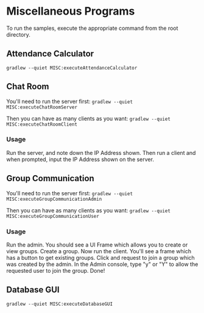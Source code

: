 # Miscellaneous Programs
To run the samples, execute the appropriate command from the root directory.

## Attendance Calculator
`gradlew --quiet MISC:executeAttendanceCalculator`

## Chat Room
You'll need to run the server first:
`gradlew --quiet MISC:executeChatRoomServer`

Then you can have as many clients as you want:
`gradlew --quiet MISC:executeChatRoomClient`

### Usage
Run the server, and note down the IP Address shown.
Then run a client and when prompted, input the IP Address shown on the server.

## Group Communication
You'll need to run the server first:
`gradlew --quiet MISC:executeGroupCommunicationAdmin`

Then you can have as many clients as you want:
`gradlew --quiet MISC:executeGroupCommunicationUser`

### Usage
Run the admin. You should see a UI Frame which allows you to create or view groups. Create a group.
Now run the client. You'll see a frame which has a button to get existing groups. Click and request to join a group which was created by the admin.
In the Admin console, type "y" or "Y" to allow the requested user to join the group.
Done!

## Database GUI
`gradlew --quiet MISC:executeDatabaseGUI`
